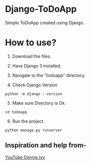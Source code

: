 # Django-ToDoApp
Simple ToDoApp created using Django.

# How to use?

1. Download the files. 
2. Have Django 3 installed.
3. Navigate to the "todoapp" directory. 

4. Check Django Version
```
python -m django --version

```
5. Make sure Directory is Ok.

```
cd todoapp
```
6. Run the project. 
```
python manage.py runserver
```



## Inspiration and help from-
<a href="https://youtu.be/4RWFvXDUmjo" target="_blank">YouTube Dennis Ivy</a>
